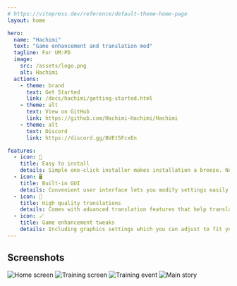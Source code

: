 ```yaml
---
# https://vitepress.dev/reference/default-theme-home-page
layout: home

hero:
  name: "Hachimi"
  text: "Game enhancement and translation mod"
  tagline: For UM:PD
  image:
    src: /assets/logo.png
    alt: Hachimi
  actions:
    - theme: brand
      text: Get Started
      link: /docs/hachimi/getting-started.html
    - theme: alt
      text: View on GitHub
      link: https://github.com/Hachimi-Hachimi/Hachimi
    - theme: alt
      text: Discord
      link: https://discord.gg/BVEt5FcxEn

features:
  - icon: 🚀
    title: Easy to install
    details: Simple one-click installer makes installation a breeze. No patching whatsoever. All setup is done in-game, just plug and play.
  - icon: 🖥️
    title: Built-in GUI
    details: Convenient user interface lets you modify settings easily, among other features.
  - icon: 📝
    title: High quality translations
    details: Comes with advanced translation features that help translations feel more natural.
  - icon: 🪄
    title: Game enhancement tweaks
    details: Including graphics settings which you can adjust to fit your needs.
---
```


## Screenshots

<div class="gallery">
  <img class="item grid-4" src="/assets/screen1.jpg" alt="Home screen">
  <img class="item grid-4" src="/assets/screen2.jpg" alt="Training screen">
  <img class="item grid-4" src="/assets/screen3.jpg" alt="Training event">
  <img class="item grid-4" src="/assets/screen4.jpg" alt="Main story">
</div>